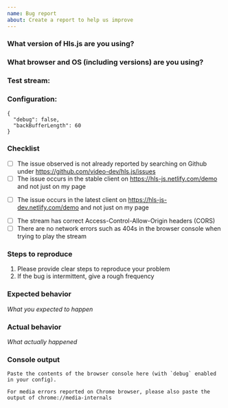```yaml
---
name: Bug report
about: Create a report to help us improve
---
```


### What version of Hls.js are you using?

### What browser and OS (including versions) are you using?

### Test stream:

<!-- If possible, please provide a test stream or page -->
<!-- You can paste your stream into the demo and provide the permalink here -->

### Configuration:

<!-- Describe the hls.js configuration and any additional player setup steps -->

```
{
  "debug": false,
  "backBufferLength": 60
}
```

### Checklist

<!-- Replace [ ] with [x] to check off the list -->

- [ ] The issue observed is not already reported by searching on Github under https://github.com/video-dev/hls.js/issues
- [ ] The issue occurs in the stable client on https://hls-js.netlify.com/demo and not just on my page
<!-- The stable client is built from the latest release -->
- [ ] The issue occurs in the latest client on https://hls-js-dev.netlify.com/demo and not just on my page
<!-- The latest client is built from the head of the master branch -->
- [ ] The stream has correct Access-Control-Allow-Origin headers (CORS)
- [ ] There are no network errors such as 404s in the browser console when trying to play the stream

### Steps to reproduce

1. Please provide clear steps to reproduce your problem
2. If the bug is intermittent, give a rough frequency

### Expected behavior

_What you expected to happen_

### Actual behavior

_What actually happened_

### Console output

```
Paste the contents of the browser console here (with `debug` enabled in your config).
```

```
For media errors reported on Chrome browser, please also paste the output of chrome://media-internals
```

